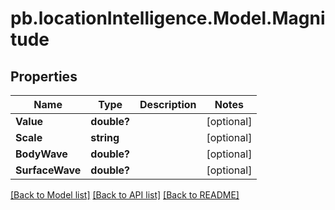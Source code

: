 # pb.locationIntelligence.Model.Magnitude
## Properties

Name | Type | Description | Notes
------------ | ------------- | ------------- | -------------
**Value** | **double?** |  | [optional] 
**Scale** | **string** |  | [optional] 
**BodyWave** | **double?** |  | [optional] 
**SurfaceWave** | **double?** |  | [optional] 

[[Back to Model list]](../README.md#documentation-for-models) [[Back to API list]](../README.md#documentation-for-api-endpoints) [[Back to README]](../README.md)


